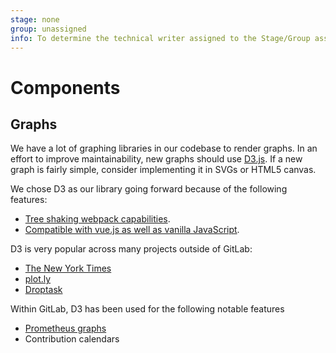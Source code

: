 ```yaml
---
stage: none
group: unassigned
info: To determine the technical writer assigned to the Stage/Group associated with this page, see https://about.gitlab.com/handbook/engineering/ux/technical-writing/#designated-technical-writers
---
```


# Components

## Graphs

We have a lot of graphing libraries in our codebase to render graphs. In an effort to improve maintainability, new graphs should use [D3.js](https://d3js.org/). If a new graph is fairly simple, consider implementing it in SVGs or HTML5 canvas.

We chose D3 as our library going forward because of the following features:

- [Tree shaking webpack capabilities](https://github.com/d3/d3/blob/master/CHANGES.md#changes-in-d3-40).
- [Compatible with vue.js as well as vanilla JavaScript](https://github.com/d3/d3/blob/master/CHANGES.md#changes-in-d3-40).

D3 is very popular across many projects outside of GitLab:

- [The New York Times](https://archive.nytimes.com/www.nytimes.com/interactive/2012/02/13/us/politics/2013-budget-proposal-graphic.html)
- [plot.ly](https://plotly.com/)
- [Droptask](https://www.ayoa.com/previously-droptask/)

Within GitLab, D3 has been used for the following notable features

- [Prometheus graphs](../../../user/project/integrations/prometheus.md)
- Contribution calendars
